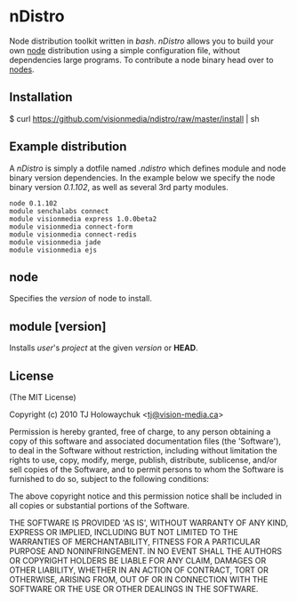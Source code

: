 
# nDistro

 Node distribution toolkit written in _bash_. _nDistro_ allows you to build your own
 [node](http://nodejs.org) distribution using a simple configuration file, without 
dependencies large programs. To contribute a node binary head over to [nodes](http://github.com/visionmedia/nodes).

## Installation

   $ curl https://github.com/visionmedia/ndistro/raw/master/install | sh

## Example distribution

 A _nDistro_ is simply a dotfile named _.ndistro_ which defines
 module and node binary version dependencies. In the example
below we specify the node binary version _0.1.102_, as well as
several 3rd party modules.

	node 0.1.102
	module senchalabs connect
	module visionmedia express 1.0.0beta2
	module visionmedia connect-form
	module visionmedia connect-redis
	module visionmedia jade
	module visionmedia ejs

## node <version>

  Specifies the _version_ of node to install.

## module <user> <project> [version]
	
  Installs _user_'s _project_ at the given _version_ or **HEAD**.

## License

(The MIT License)

Copyright (c) 2010 TJ Holowaychuk &lt;tj@vision-media.ca&gt;

Permission is hereby granted, free of charge, to any person obtaining
a copy of this software and associated documentation files (the
'Software'), to deal in the Software without restriction, including
without limitation the rights to use, copy, modify, merge, publish,
distribute, sublicense, and/or sell copies of the Software, and to
permit persons to whom the Software is furnished to do so, subject to
the following conditions:

The above copyright notice and this permission notice shall be
included in all copies or substantial portions of the Software.

THE SOFTWARE IS PROVIDED 'AS IS', WITHOUT WARRANTY OF ANY KIND,
EXPRESS OR IMPLIED, INCLUDING BUT NOT LIMITED TO THE WARRANTIES OF
MERCHANTABILITY, FITNESS FOR A PARTICULAR PURPOSE AND NONINFRINGEMENT.
IN NO EVENT SHALL THE AUTHORS OR COPYRIGHT HOLDERS BE LIABLE FOR ANY
CLAIM, DAMAGES OR OTHER LIABILITY, WHETHER IN AN ACTION OF CONTRACT,
TORT OR OTHERWISE, ARISING FROM, OUT OF OR IN CONNECTION WITH THE
SOFTWARE OR THE USE OR OTHER DEALINGS IN THE SOFTWARE.
